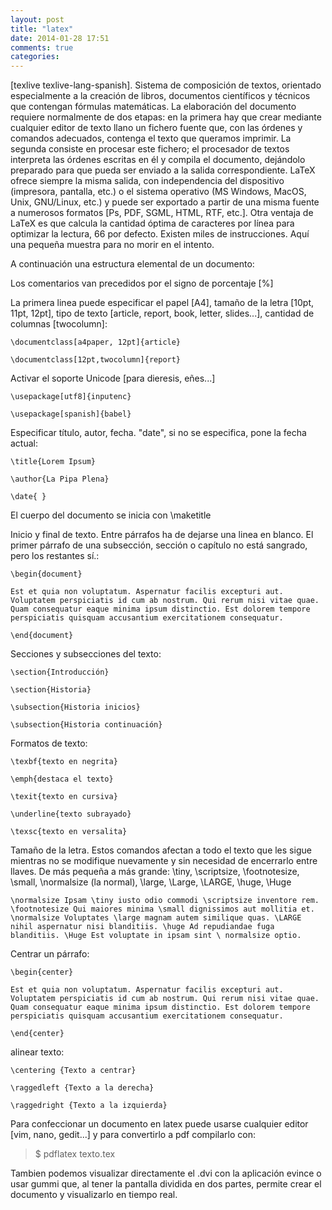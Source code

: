 ```yaml
---
layout: post
title: "latex"
date: 2014-01-28 17:51
comments: true
categories: 
---
```

[texlive texlive-lang-spanish]. Sistema de composición de textos, orientado especialmente a la creación de libros, documentos científicos y técnicos que contengan fórmulas matemáticas. La elaboración del documento requiere normalmente de dos etapas: en la primera hay que crear mediante cualquier editor de texto llano un fichero fuente que, con las órdenes y comandos adecuados, contenga el texto que queramos imprimir. La segunda consiste en procesar este fichero; el procesador de textos interpreta las órdenes escritas en él y compila el documento, dejándolo preparado para que pueda ser enviado a la salida correspondiente. LaTeX ofrece siempre la misma salida, con independencia del dispositivo (impresora, pantalla, etc.) o el sistema operativo (MS Windows, MacOS, Unix, GNU/Linux, etc.) y puede ser exportado a partir de una misma fuente a numerosos formatos [Ps, PDF, SGML, HTML, RTF, etc.]. Otra ventaja de LaTeX es que calcula la cantidad óptima de caracteres por línea para optimizar la lectura, 66 por defecto. Existen miles de instrucciones. Aquí una pequeña muestra para no morir en el intento.

A continuación una estructura elemental de un documento:

Los comentarios van precedidos por el signo de porcentaje [%]

La primera linea puede especificar el papel [A4], tamaño de la letra [10pt, 11pt, 12pt], tipo de texto [article, report, book, letter, slides...], cantidad de columnas [twocolumn]:

	\documentclass[a4paper, 12pt]{article} 

	\documentclass[12pt,twocolumn]{report}

Activar el soporte Unicode [para  dieresis, eñes...]

	\usepackage[utf8]{inputenc}

	\usepackage[spanish]{babel}

Especificar título, autor, fecha. "date", si no se especifica, pone la fecha actual:

	\title{Lorem Ipsum} 

	\author{La Pipa Plena} 

	\date{ }

El cuerpo del documento se inicia con \maketitle

Inicio y final de texto. Entre párrafos ha de dejarse una linea en blanco. El primer párrafo de una subsección, sección o capítulo no está sangrado, pero los restantes sí.:

	\begin{document}

	Est et quia non voluptatum. Aspernatur facilis excepturi aut. Voluptatem perspiciatis id cum ab nostrum. Qui rerum nisi vitae quae. Quam consequatur eaque minima ipsum distinctio. Est dolorem tempore perspiciatis quisquam accusantium exercitationem consequatur.

	\end{document}

Secciones y subsecciones del texto:

	\section{Introducción}

	\section{Historia}

	\subsection{Historia inicios}

	\subsection{Historia continuación}

Formatos de texto:

	\texbf{texto en negrita}

	\emph{destaca el texto}

	\texit{texto en cursiva}

	\underline{texto subrayado}

	\texsc{texto en versalita}

Tamaño de la letra. Estos comandos afectan a todo el texto que les sigue mientras no se modifique nuevamente y sin necesidad de encerrarlo entre llaves. De más pequeña a más grande: \tiny, \scriptsize, \footnotesize, \small, \normalsize (la normal), \large, \Large, \LARGE, \huge, \Huge 

	\normalsize Ipsam \tiny iusto odio commodi \scriptsize inventore rem. \footnotesize Qui maiores minima \small dignissimos aut mollitia et. \normalsize Voluptates \large magnam autem similique quas. \LARGE nihil aspernatur nisi blanditiis. \huge Ad repudiandae fuga blanditiis. \Huge Est voluptate in ipsam sint \ normalsize optio.

Centrar un párrafo:

	\begin{center}

	Est et quia non voluptatum. Aspernatur facilis excepturi aut. Voluptatem perspiciatis id cum ab nostrum. Qui rerum nisi vitae quae. Quam consequatur eaque minima ipsum distinctio. Est dolorem tempore perspiciatis quisquam accusantium exercitationem consequatur.

	\end{center}	

alinear texto:

	\centering {Texto a centrar}

	\raggedleft {Texto a la derecha}

	\raggedright {Texto a la izquierda}

Para confeccionar un documento en latex puede usarse cualquier editor [vim, nano, gedit...] y para convertirlo a pdf compilarlo con:

>$ pdflatex texto.tex

Tambien podemos visualizar directamente el .dvi con la aplicación evince o usar gummi que, al tener la pantalla dividida en dos partes, permite crear el documento y visualizarlo en tiempo real.

